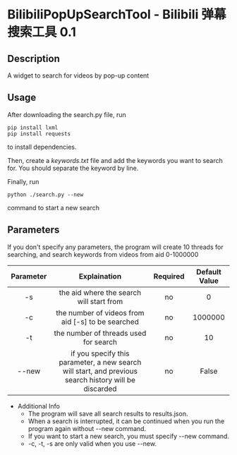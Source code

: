 # BilibiliPopUpSearchTool - Bilibili 弹幕搜索工具 0.1

## Description
A widget to search for videos by pop-up content

## Usage
After downloading the search.py file, run
```
pip install lxml
pip install requests
```
to install dependencies.

Then, create a *keywords.txt* file and add the keywords you want to search for. You should separate the keyword by line.

Finally, run
```
python ./search.py --new
```
command to start a new search

## Parameters
If you don't specify any parameters, the program will create 10 threads for searching, and search keywords from videos from aid 0-1000000

| Parameter | Explaination |Required|Default Value|
|:----:|:----:|:----:|:----:|
|   -s   |  the aid where the search will start from|no | 0 |
|   -c   |  the number of videos from aid [-s] to be searched|no |1000000 |
|   -t   |  the number of threads used for search |no|10 |
|  --new | if you specify this parameter, a new search will start, and previous search history will be discarded |no|False|

- Additional Info
  - The program will save all search results to results.json.
  - When a search is interrupted, it can be continued when you run the program again without --new command.
  - If you want to start a new search, you must specify --new command.
  - -c, -t, -s are only valid when you use --new.

